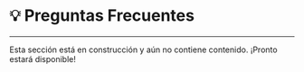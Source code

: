 # 💡 Preguntas Frecuentes

---

Esta sección está en construcción y aún no contiene contenido. ¡Pronto estará disponible!
